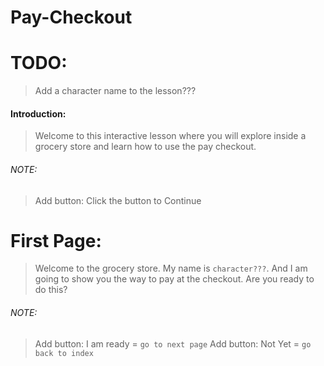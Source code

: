 # Pay-Checkout

# TODO:
> Add a character name to the lesson???

#### Introduction:

> Welcome to this interactive lesson where you will explore inside a grocery store and learn how
> to use the pay checkout.


###### NOTE:

> Add button: Click the button to Continue



# First Page:

> Welcome to the grocery store. My name is `character???`. And I am going to show
> you the way to pay at the checkout. Are you ready to do this?



###### NOTE:

> Add button: I am ready = `go to next page`
> Add button: Not Yet = `go back to index`
